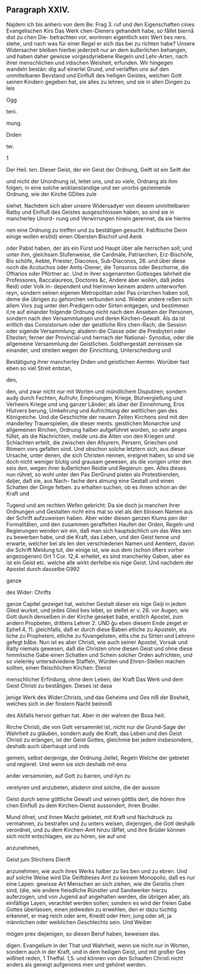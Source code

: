 

<!-- Seite 441 -->
Paragraph  XXIV.
----------------

Najdem ich bis anhero von dem Be: Frag 3.
ruf und den Eigenschaften cines Evangelischen Kirs Das Werk
chen-Dieners gehandelt habe, so fållet biernå dist zu chen Die-
betrachten vor, worinnen eigentlich sein Wert bes ners.
stehe, und nach was für einer Regel er sich das
bei zu richten habe? Unsere Widersacher bleiben
hierbei jederzeit nur an dem äußerlichen behangen,
und haben daher gewisse vorgesdyriebene Riegeln und
Lehr-Arten, nach ihrer menschlichen und irdischen
Weisheit, erfunden. Wir hingegen wandeln bestán:
dig auf einerlei Grund, und verlaffen uns auf den
unmittelbaren Bevstand und Einfluß des heiligen
 Geistes, welchen Gott seinen Kindern gegeben hat,
 sie alles zu lehren, und sie in allen Dingen zu leis

Ogg

teni.




mung.

Drden

ter.

1
<!-- Seite 442 -->

 Der Heil. ten. Dieser Geist, der ein Geist der Ordnung,
Geift ist ein
Seift der

und nicht der Unordnung ist, leitet uns, und so viele, Ordnang als ihm folgen, in eine solche woblanstandige und ser unorbs geziemende Ordnung, wie der Kirche GDites zule

siehet. Nachdem sich aber unsere Widersadyer von
diesem unmittelbaren Ratby und Einfluß des Geistes
ausgeschlossen haben, so sind sie in mancherley Unord-
nung und Verwirrungen hinein gerennet, da sie hierins

nen eine Ordnung zu treffen und zu bestätigen gesucht. Þabftische Denn einige wollen erstlid) einen Obersten Bischof und Aenk

oder Pabst haben, der als ein Fürst und Haupt über alle
herrschen soll; und unter ihm, gleichsam Stufenweise,
die Cardinále, Patriarchen, Erz-Bischöfe, Bis
schöfe, Aebte, Priester, Diaconos, Sub-Diaconos, 26.
und über diese noch die Acoluchos oder Amts-Diener,
die Tonsorios oder Beschorne, die Oftiarios oder
Pförtner ac. Und in ihrer sogenannten Gottesges
lahrheit die Professores, Baccalaureos, Doctores &c,
Andere aber wollen, daß jedes Reid) oder Volk in-
dependent und hierinnen keinem andern unterworfen
reyn, sondern seinen eigenen Metropolitan oder Pas
criarchen haben soll, deme die übrigen zu gehorchen
verbunden sind. Wieder andere reßen sich allem Vors
zug unter den Predigern oder Sirten entgegen, und
bestimmen il;re auf einander folgende Ordnung nicht
nach dem Anseben der Personen, sondern nach den
Versammlungen und deren Kirchen-Gewalt. Áls da
ist eritlich das Consistorium oder der geistliche Rirs
chen-Rach; die Session oder sigende Versammlung;
alsdenn die Classe oder die Presbyteri oder Eltesten;
ferner der Provincial-und hernach der National-
Synodus, oder die allgemeine Versammlung der
Geistlichen. Soldhergestalt zerreissen sie einander,
und streiten wegen der Einrichtung, Unterscheidung und

 Bestätigung ihrer mancherley Drden und geistlichen
Aemter. Worüber fast eben so viel Streit entstan,

den,
<!-- Seite 443 -->




den, und zwar nicht nur mit Worten und mündlichem
Disputiren; sondern audy durch Fechten, Aufruhr,
Empórungen, Kriege, Blutvergießung und Verheers Kriege und
ung ganzer Lånder; als über der Einnehmung, Eros Hlutvers
berung, Umkehrung und Aufrichtung der weltlichen gen des
Königreiche. Und die Geschichte der neuern Zeiten Kirchens
 sind mit den manderley Trauerspielen, die dieser ments.
geistlichen Monarchie und allgemeinen Rirchen,
Ordnung halber aufgeführet worden, so sehr anges
füllet, als die Nachrichten, melde uns die Alten von
den Kriegen und Schlachten erteilt, die zwischen
den Afsyrern, Persern, Griechen und Römern vors
 gefallen sind. Und obschon solche letztern sich, aus
dieser Ursache, unter denen, die sich Christen nennen,
ereignet haben, so sind sie doch nicht weniger blutig
und grausam gewesen, als die vorigen unter den seis
den, wegen ihrer äußerlichen Reidie und Regierun:
gen. Alles dieses nun rühret, so wohl unter den Pas DerGrund
pisten als Protestirenden, daljer, daß sie, aus Nach- fache ders
almung eine Gestalt und einen Schatten der Dinge felben.
zu erhalten suchen, ob es ihnen schon an der Kraft und

 Tugend und am rechten Wefen gebricht: Da sie doch
ju manchen ihrer Ordnungen und Gestalten nicht eins
mal so viel als den blossen Namen aus der Schrift
aufzuweisen haben. Aber wider diesen ganzen Klums
pen der Formalitåten, und den zusammen geraffelten
Haufen der Orden, Regeln und Regierungen wenden
wir ein, daß man sich hauptsächlich um das Wes
sen zu bewerben habe, und die Kraft, das Leben,
und den Geist tenne und erwarte, welcher bei als
len den verschiedenen Namen und Aemtern, davon
die Schrift Meldung tut, der einige ist, wie aus
dem (schon öfters vorher angezogenen) Ort 1 Cor.
12,4. erhellet, es sind mancherley Gaben, aber
es ist ein Geist etc. welche alle wirkt derfelbe eis
nige Geist. Und nachdem der Apostel durch dasselbe
          G992

ganze

des Wider: Chrifts
<!-- Seite 444 -->
ganze Capitel gezeiget hat, welcher Gestalt dieser eis nige Geiji in jedem Glied wurket, und jedes Glied bes lebet, so stellet er v. 28. vor Augen, wie Gott durch denselben in der Kirche geseķet babe, erstlich Apostel, zum andern Propbeten, drittens Lehrer 2. UND ģu eben diesem Ende zeiget er Ephef.4, 11. gleichfalls, daß er durch diese Baben etliche zu Aposteln, ets liche zu Propheteni, etliche zu füvangelisten, etlis che zu Sirten und Lehrern gefegt båbe. Nun ist es aber Christi, wie auch seiner Apostel, Vorsak und Ratly niemals gewesen, daß die Christen ohne diesen Geist und ohne diese himmlische Gabe einen Schatten und Schein solcher Orden aufrichten, und so vielerley untersdviedene Staffeln, Würden und Ehren-Stellen machen sollten, einen fleischlichen Kirchen: Dienst

menschlicher Erfindung, ohne dem Leben, der Kraft Das Werk und dem Geist Christi zu beståtigen. Dieses ist dasa

jenige Werk des Wider:Christs, und das Geheims und Ges niß der Bosheit, welches sich in der finstern Nacht beimniß

des Abfalls hervor gethan hat. Aber in der wahren der Bosa heit.

Rirche Christi, die von Gott versammlet ist, nicht nur die Grund-Sage der Wahrheit zu gläuben, sondern audy die Kraft, das Leben und den Geist Christi zu erlangen, ist der Geist Gottes, gleichmie bei jedem insbesondere, deshalb auch überhaupt und inds

gemein, selbst derjenige, der Ordnung Jiellet, Regeln Welche der gebietet und regieret. Und wenn sie sich deshalb mit eins

ander versamınlen, auf Gott zu barren, und ilyn zu

verelyren und anzubeten, alsdenn sind solche, die der ausson

Geist durch seine göttliche Gewalt und seinen göttlis dert, die hören ihre chen Einfluß zu dem Kirchen-Dienst aussondert, ihren Bruder.

Mund öfnet, und ihnen Macht gebietet, mit Kraft und Nachdruck zu vermahnen, zu bestrafen und zu unters weisen, diejenigen, die Gott deshalb verordnet, und zu dem Kirchen-Amt hinzu låffet; und ihre Brüder können sich nicht entschlagen, sie zu hören, sie auf und

anzunehmen,

Geist jum
Stirchens
Dienft
<!-- Seite 445 -->
anzunehmen, wie auch ihres Werks halber zu lies ben und zu ebren. Und auf solche Weise wird Die Geiftdieses Amt zu keinem Monopolio, daß es nur eine Lapen. gewisse Art Menschen an sich ziehen, wie die Geistlis chen sind, (die, wie andere fieisdliche Rünstler und Sandwerker hierzu auferzogen, und von Jugend auf angehalten werden, die übrigen aber, als einfältige Layen, verachtet werden sollen; sondern es wird der freien Gabe Gottes überlassen, einen jedweden zu erwehlen, den er dazu tüchtig erkennet, er mag reich oder arm, Knedit oder Herr, jung oder alt, ja männlichen oder weiblichen Geschlechts sein. Und Weiber

mögen prex diejenigen, so diesen Beruf haben, beweisen das.

digen. Evangelium in der That und Wahrheit, wenn sie nicht nur in Worten, sondern auch in der Kraft, und in dem heiligen Geist, und mit großer Ges wißheit reden, 1 Theffal. 1,5. und können von den Schaafen Christi nicht anders als geneigt aufgenoms men und gehöret werden.

